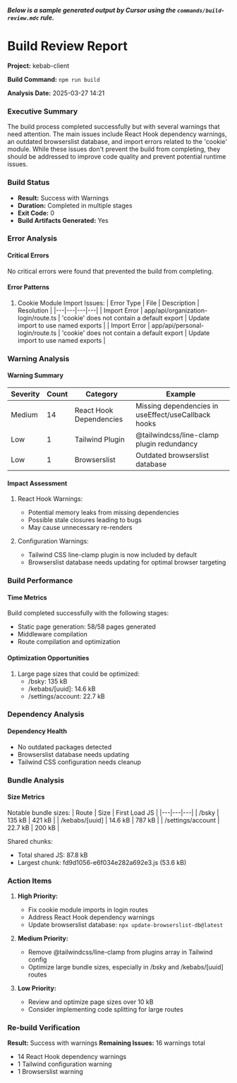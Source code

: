 **_Below is a sample generated output by Cursor using the `commands/build-review.mdc` rule._**

# Build Review Report

**Project:** kebab-client

**Build Command:** `npm run build`

**Analysis Date:** 2025-03-27 14:21

### Executive Summary
The build process completed successfully but with several warnings that need attention. The main issues include React Hook dependency warnings, an outdated browserslist database, and import errors related to the 'cookie' module. While these issues don't prevent the build from completing, they should be addressed to improve code quality and prevent potential runtime issues.

### Build Status
- **Result:** Success with Warnings
- **Duration:** Completed in multiple stages
- **Exit Code:** 0
- **Build Artifacts Generated:** Yes

### Error Analysis
#### Critical Errors
No critical errors were found that prevented the build from completing.

#### Error Patterns
1. Cookie Module Import Issues:
   | Error Type | File | Description | Resolution |
   |---|---|---|---|
   | Import Error | app/api/organization-login/route.ts | 'cookie' does not contain a default export | Update import to use named exports |
   | Import Error | app/api/personal-login/route.ts | 'cookie' does not contain a default export | Update import to use named exports |

### Warning Analysis
#### Warning Summary
| Severity | Count | Category | Example |
|---|---|---|---|
| Medium | 14 | React Hook Dependencies | Missing dependencies in useEffect/useCallback hooks |
| Low | 1 | Tailwind Plugin | @tailwindcss/line-clamp plugin redundancy |
| Low | 1 | Browserslist | Outdated browserslist database |

#### Impact Assessment
1. React Hook Warnings:
   - Potential memory leaks from missing dependencies
   - Possible stale closures leading to bugs
   - May cause unnecessary re-renders

2. Configuration Warnings:
   - Tailwind CSS line-clamp plugin is now included by default
   - Browserslist database needs updating for optimal browser targeting

### Build Performance
#### Time Metrics
Build completed successfully with the following stages:
- Static page generation: 58/58 pages generated
- Middleware compilation
- Route compilation and optimization

#### Optimization Opportunities
1. Large page sizes that could be optimized:
   - /bsky: 135 kB
   - /kebabs/[uuid]: 14.6 kB
   - /settings/account: 22.7 kB

### Dependency Analysis
#### Dependency Health
- No outdated packages detected
- Browserslist database needs updating
- Tailwind CSS configuration needs cleanup

### Bundle Analysis
#### Size Metrics
Notable bundle sizes:
| Route | Size | First Load JS |
|---|---|---|
| /bsky | 135 kB | 421 kB |
| /kebabs/[uuid] | 14.6 kB | 787 kB |
| /settings/account | 22.7 kB | 200 kB |

Shared chunks:
- Total shared JS: 87.8 kB
- Largest chunk: fd9d1056-e6f034e282a692e3.js (53.6 kB)

### Action Items
1. **High Priority:**
   - Fix cookie module imports in login routes
   - Address React Hook dependency warnings
   - Update browserslist database: `npx update-browserslist-db@latest`

2. **Medium Priority:**
   - Remove @tailwindcss/line-clamp from plugins array in Tailwind config
   - Optimize large bundle sizes, especially in /bsky and /kebabs/[uuid] routes

3. **Low Priority:**
   - Review and optimize page sizes over 10 kB
   - Consider implementing code splitting for large routes

### Re-build Verification
**Result:** Success with warnings
**Remaining Issues:** 16 warnings total
- 14 React Hook dependency warnings
- 1 Tailwind configuration warning
- 1 Browserslist warning 